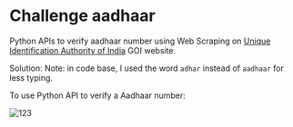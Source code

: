 # Challenge aadhaar
Python APIs to verify aadhaar number using Web Scraping on [Unique Identification Authority of India](https://uidai.gov.in/) GOI website.

Solution:
Note: in code base, I used the word `adhar` instead of `aadhaar` for less typing.







To use Python API to verify a Aadhaar number:

![123](https://user-images.githubusercontent.com/8972586/54993544-1122a180-4fe8-11e9-9244-be952acf1931.png)
